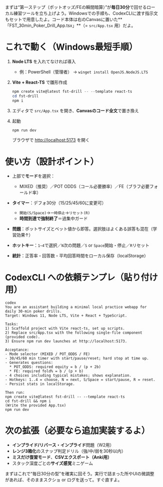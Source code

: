 まずは“第一ステップ（ポットオッズ/FEの瞬間暗算）”が**毎日30分**で回せるローカル練習ツールを立ち上げよう。Windowsでの手順も、CodexCLIに渡す指示文もセットで用意したよ。コード本体は右のCanvasに置いた\*\*「FST\_30min\_Poker\_Drill\_App.tsx」\*\*（= `src/App.tsx` 用）だよ。

# これで動く（Windows最短手順）

1. **Node LTS** を入れてなければ導入

   * 例：PowerShell（管理者） → `winget install OpenJS.NodeJS.LTS`
2. **Vite + React-TS** で雛形作成

   ```ps1
   npm create vite@latest fst-drill -- --template react-ts
   cd fst-drill
   npm i
   ```
3. エディタで `src/App.tsx` を開き、**Canvasのコード全文**で置き換え
4. 起動

   ```ps1
   npm run dev
   ```

   ブラウザで [http://localhost:5173](http://localhost:5173) を開く

# 使い方（設計ポイント）

* 上部で**モード**を選択：

  * MIXED（推奨）／POT ODDS（コール必要勝率）／FE（ブラフ必要フォールド率）
* **タイマー**：デフォ30分（15/25/45/60に変更可）

  * `開始(S/Space)`→`一時停止`→`リセット(R)`
  * **時間到達で強制終了**＝過集中ガード
* **問題**：ポットサイズとベット値から即答。選択肢はよくある誤答も混在（学習効果↑）
* **ホットキー**：`1~4`で選択／`N`次の問題／`S` or `Space`開始・停止／`R`リセット
* **統計**：正答率・回答数・平均回答時間をローカル保存（localStorage）

# CodexCLI への依頼テンプレ（貼り付け用）

```
codex
You are an assistant building a minimal local practice webapp for daily 30-min poker drills.
Target: Windows 11, Node LTS, Vite + React + TypeScript.

Tasks:
1) Scaffold project with Vite react-ts, set up scripts.
2) Replace src/App.tsx with the following single-file component (provided code).
3) Ensure npm run dev launches at http://localhost:5173.

Acceptance:
- Mode selector (MIXED / POT_ODDS / FE)
- 30/45/60 min timer with start/pause/reset; hard stop at time up.
- Generates questions:
  * POT_ODDS: required equity = b / (p + 2b)
  * FE: required fold% = b / (p + b)
- 4 choices including typical mistakes; shows explanation.
- Hotkeys: 1..4 = choose, N = next, S/Space = start/pause, R = reset.
- Persist stats in localStorage.

Then run:
npm create vite@latest fst-drill -- --template react-ts
cd fst-drill && npm i
(Write the provided App.tsx)
npm run dev
```

# 次の拡張（必要なら追加実装するよ）

* **インプライド/リバース・インプライド**問題（W2用）
* **レンジ3箱化**のスナップ判定ドリル（強/中/弱を30秒以内）
* **ミスだけ復習モード**、**CSVエクスポート（Anki用）**
* スタック深度ごとの**サイズ感覚**ミニゲーム

まずはこれで“毎日30分の型”を確実に回そう。実行で詰まった所やUIの微調整があれば、そのままスクショ or ログを送って。すぐ直すよ。
